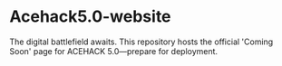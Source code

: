 # Acehack5.0-website
The digital battlefield awaits. This repository hosts the official 'Coming Soon' page for ACEHACK 5.0—prepare for deployment.
